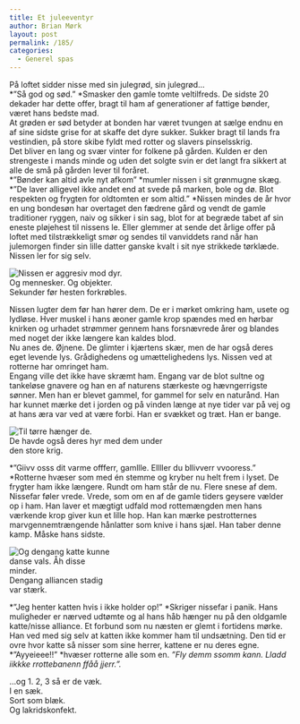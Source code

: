 ```yaml
---
title: Et juleeventyr
author: Brian Mørk
layout: post
permalink: /185/
categories:
  - Generel spas
---
```

På loftet sidder nisse med sin julegrød, sin julegrød…  
*”Så god og sød.” *Smasker den gamle tomte veltilfreds. De sidste 20 dekader har dette offer, bragt til ham af generationer af fattige bønder, været hans bedste mad.  
At grøden er sød betyder at bonden har været tvungen at sælge endnu en af sine sidste grise for at skaffe det dyre sukker. Sukker bragt til lands fra vestindien, på store skibe fyldt med rotter og slavers pinselsskrig.  
Det bliver en lang og svær vinter for folkene på gården. Kulden er den strengeste i mands minde og uden det solgte svin er det langt fra sikkert at alle de små på gården lever til foråret.  
*”Bønder kan altid avle nyt afkom” *mumler nissen i sit grønmugne skæg. *”De laver alligevel ikke andet end at svede på marken, bole og dø. Blot respekten og frygten for oldtomten er som altid.” *Nissen mindes de år hvor en ung bondesøn har overtaget den fædrene gård og vendt de gamle traditioner ryggen, naiv og sikker i sin sag, blot for at begræde tabet af sin eneste pløjehest til nissens le. Eller glemmer at sende det årlige offer på loftet med tilstrækkeligt smør og sendes til vanviddets rand når han julemorgen finder sin lille datter ganske kvalt i sit nye strikkede tørklæde. Nissen ler for sig selv.

<div class="bitImage bitLeft" style="width: 210px">
  <img src="http://www.abekat.net/wp-content/images/nisse2.JPG" alt="Nissen er aggresiv mod dyr. Og mennesker. Og objekter." /><br /> Sekunder før hesten forkrøbles.
</div>

Nissen lugter dem før han hører dem. De er i mørket omkring ham, usete og lydløse. Hver muskel i hans æoner gamle krop spændes med en hørbar knirken og urhadet strømmer gennem hans forsnævrede årer og blandes med noget der ikke længere kan kaldes blod.  
Nu anes de. Øjnene. De glimter i kjærtens skær, men de har også deres eget levende lys. Grådighedens og umættelighedens lys. Nissen ved at rotterne har omringet ham.  
Engang ville det ikke have skræmt ham. Engang var de blot sultne og tankeløse gnavere og han en af naturens stærkeste og hævngerrigste sønner. Men han er blevet gammel, for gammel for selv en naturånd. Han har kunnet mærke det i jorden og på vinden længe at nye tider var på vej og at hans æra var ved at være forbi. Han er svækket og træt. Han er bange.

<div class="bitImage bitCenter" style="width: 300px">
  <img src="http://www.abekat.net/wp-content/images/rotter.jpg" alt="Til tørre hænger de." /><br /> De havde også deres hyr med dem under den store krig.
</div>

*”Giivv osss dit varme offferr, gamllle. Ellller du bllivverr vvooress.” *Rotterne hvæser som med én stemme og kryber nu helt frem i lyset. De frygter ham ikke længere. Rundt om ham står de nu. Flere snese af dem.  
Nissefar føler vrede. Vrede, som om en af de gamle tiders geysere vælder op i ham. Han laver et mægtigt udfald mod rottemængden men hans værkende krop giver kun et lille hop. Han kan mærke pestrotternes marvgennemtrængende hånlatter som knive i hans sjæl. Han taber denne kamp. Måske hans sidste.

<div class="bitImage bitRight" style="width: 188px">
  <img src="http://www.abekat.net/wp-content/images/katdans.JPG" alt="Og dengang katte kunne danse vals. Åh disse minder." /><br /> Dengang alliancen stadig var stærk.
</div>

*”Jeg henter katten hvis i ikke holder op!” *Skriger nissefar i panik. Hans muligheder er nærved udtømte og al hans håb hænger nu på den oldgamle katte/nisse alliance. Et forbund som nu næsten er glemt i fortidens mørke. Han ved med sig selv at katten ikke kommer ham til undsætning. Den tid er ovre hvor katte så nisser som sine herrer, kattene er nu deres egne.  
*”Ayyeieee!!” *hvæser rotterne alle som en. *”Fly demm ssomm kann. Lladd iikkke rrottebanenn ffåå jjerr.”.*

…og 1. 2, 3 så er de væk.  
I en sæk.  
Sort som blæk.  
Og lakridskonfekt.